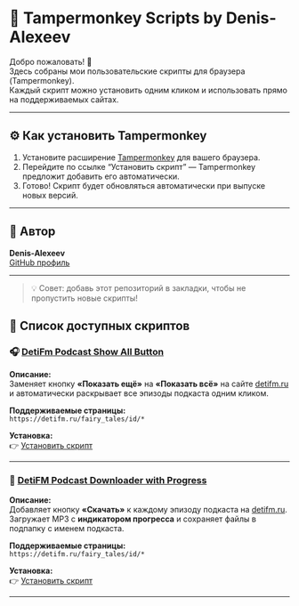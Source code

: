 # 🧩 Tampermonkey Scripts by Denis-Alexeev

Добро пожаловать! 👋  
Здесь собраны мои пользовательские скрипты для браузера (Tampermonkey).  
Каждый скрипт можно установить одним кликом и использовать прямо на поддерживаемых сайтах.

---

## ⚙️ Как установить Tampermonkey
1. Установите расширение [Tampermonkey](https://tampermonkey.net/) для вашего браузера.  
2. Перейдите по ссылке “Установить скрипт” — Tampermonkey предложит добавить его автоматически.  
3. Готово! Скрипт будет обновляться автоматически при выпуске новых версий.

---

## 👤 Автор
**Denis-Alexeev**  
[GitHub профиль](https://github.com/Denis-Alexeev)

---

> 💡 Совет: добавь этот репозиторий в закладки, чтобы не пропустить новые скрипты!

## 📜 Список доступных скриптов

### 🎧 [DetiFm Podcast Show All Button](DetiFmPodcastShowAllButton.user.js)
**Описание:**  
Заменяет кнопку **«Показать ещё»** на **«Показать всё»** на сайте [detifm.ru](https://detifm.ru)  
и автоматически раскрывает все эпизоды подкаста одним кликом.  

**Поддерживаемые страницы:**  
`https://detifm.ru/fairy_tales/id/*`  

**Установка:**  
👉 [Установить скрипт](DetiFmPodcastShowAllButton.user.js)

---

### 🎵 [DetiFM Podcast Downloader with Progress](DetiFMPodcastDownloaderWithProgress.user.js)
**Описание:**  
Добавляет кнопку **«Скачать»** к каждому эпизоду подкаста на [detifm.ru](https://detifm.ru).  
Загружает MP3 с **индикатором прогресса** и сохраняет файлы в подпапку с именем подкаста.

**Поддерживаемые страницы:**  
`https://detifm.ru/fairy_tales/id/*`

**Установка:**  
👉 [Установить скрипт](DetiFMPodcastDownloaderWithProgress.user.js)

---
